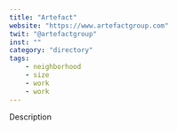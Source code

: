 ```yaml
---
title: "Artefact"
website: "https://www.artefactgroup.com"
twit: "@artefactgroup"
inst: ""
category: "directory"
tags:
    - neighborhood
    - size
    - work
    - work
---
```


Description
